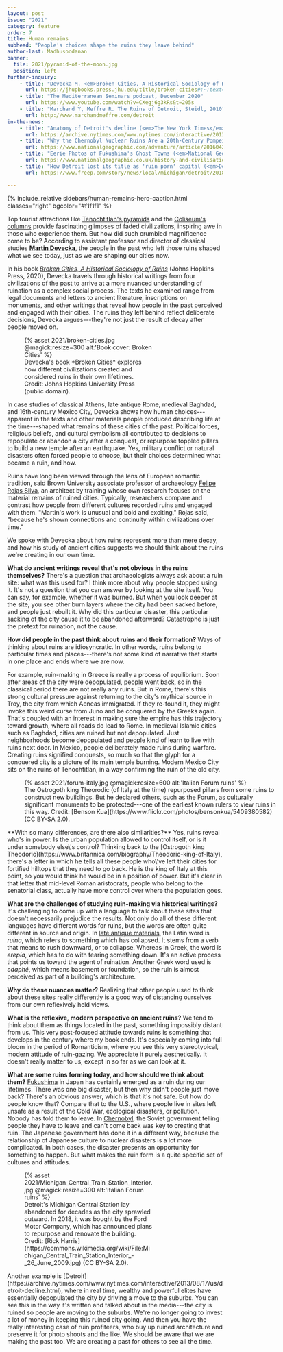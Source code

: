 ```yaml
---
layout: post
issue: "2021"
category: feature
order: 7
title: Human remains
subhead: "People's choices shape the ruins they leave behind"
author-last: Madhusoodanan
banner:
  file: 2021/pyramid-of-the-moon.jpg
  position: left
further-inquiry:
    - title: "Devecka M. <em>Broken Cities, A Historical Sociology of Ruins</em>, Johns Hopkins Press, 2020"
      url: https://jhupbooks.press.jhu.edu/title/broken-cities#:~:text=A%20comparative%20study%20of%20cities%20that%20fell%20into%20ruin%20through%20human%20involvement.&text=..Read%20more%20%C2%BB-,A%20comparative%20study%20of%20cities%20that%20fell%20into%20ruin%20through,past%20by%20a%20catastrophic%20event.
    - title: "The Mediterranean Seminars podcast, December 2020"
      url: https://www.youtube.com/watch?v=CXegj6g3kRs&t=205s
    - title: "Marchand Y, Meffre R. The Ruins of Detroit, Steidl, 2010"
      url: http://www.marchandmeffre.com/detroit
in-the-news:
    - title: "Anatomy of Detroit's decline (<em>The New York Times</em>, August 2013"
      url: https://archive.nytimes.com/www.nytimes.com/interactive/2013/08/17/us/detroit-decline.html
    - title: "Why the Chernobyl Nuclear Ruins Are a 20th-Century Pompeii (<em>National Geographic</em>, April 2016)"
      url: https://www.nationalgeographic.com/adventure/article/20160428-Chernobyl-Pripyat-archaeology-abandoned-ruins-nuclear-disaster-Pompeii-Ukraine
    - title: "Eerie Photos of Fukushima's Ghost Towns (<em>National Geographic</em>, November 2017)"
      url: https://www.nationalgeographic.co.uk/history-and-civilisation/2017/11/eerie-photos-fukushimas-ghost-towns
    - title: "How Detroit lost its title as 'ruin porn' capital (<em>Detroit Free Press</em>, August 2018)"
      url: https://www.freep.com/story/news/local/michigan/detroit/2018/08/16/detroit-ruin-porn/979984002/

---
```

{% include_relative sidebars/human-remains-hero-caption.html classes="right" bgcolor="#f1f1f1" %}

Top tourist attractions like [Tenochtitlan's pyramids](https://www.history.com/topics/ancient-history/pyramids-in-latin-america) and the [Coliseum's columns](https://www.thecolosseum.org/architecture/) provide fascinating glimpses of faded civilizations, inspiring awe in those who experience them. But how did such crumbled magnificence come to be? According to assistant professor and director of classical studies [**Martin Devecka**](https://classicalstudies.ucsc.edu/faculty/index.php?uid=mdevecka), the people in the past who left those ruins shaped what we see today, just as we are shaping our cities now.

In his book [*Broken Cities, A Historical Sociology of Ruins*](https://jhupbooks.press.jhu.edu/title/broken-cities#:~:text=A%20comparative%20study%20of%20cities%20that%20fell%20into%20ruin%20through%20human%20involvement.&text=..Read%20more%20%C2%BB-,A%20comparative%20study%20of%20cities%20that%20fell%20into%20ruin%20through,past%20by%20a%20catastrophic%20event.) (Johns Hopkins Press, 2020), Devecka travels through historical writings from four civilizations of the past to arrive at a more nuanced understanding of ruination as a complex social process. The texts he examined range from legal documents and letters to ancient literature, inscriptions on monuments, and other writings that reveal how people in the past perceived and engaged with their cities. The ruins they left behind reflect deliberate decisions, Devecka argues---they're not just the result of decay after people moved on.
<figure class="left" style="width:300px;">
  {% asset 2021/broken-cities.jpg @magick:resize=300 alt:'Book cover: Broken Cities' %}<figcaption markdown="span">Devecka's book *Broken Cities* explores how different civilizations created and considered ruins in their own lifetimes. Credit: Johns Hopkins University Press (public domain).</figcaption>
</figure>
In case studies of classical Athens, late antique Rome, medieval Baghdad, and 16th-century Mexico City, Devecka shows how human choices---apparent in the texts and other materials people produced describing life at the time---shaped what remains of these cities of the past. Political forces, religious beliefs, and cultural symbolism all contributed to decisions to repopulate or abandon a city after a conquest, or repurpose toppled pillars to build a new temple after an earthquake. Yes, military conflict or natural disasters often forced people to choose, but their choices determined what became a ruin, and how.

Ruins have long been viewed through the lens of European romantic tradition, said Brown University associate professor of archaeology [Felipe Rojas Silva](https://vivo.brown.edu/display/fr1), an architect by training whose own research focuses on the material remains of ruined cities. Typically, researchers compare and contrast how people from different cultures recorded ruins and engaged with them. "Martin's work is unusual and bold and exciting," Rojas said, "because he's shown connections and continuity within civilizations over time."

We spoke with Devecka about how ruins represent more than mere decay, and how his study of ancient cities suggests we should think about the ruins we're creating in our own time.

**What do ancient writings reveal that's not obvious in the ruins themselves?** There\'s a question that archaeologists always ask about a ruin site: what was this used for? I think more about why people stopped using it. It\'s not a question that you can answer by looking at the site itself. You can say, for example, whether it was burned. But when you look deeper at the site, you see other burn layers where the city had been sacked before, and people just rebuilt it. Why did this particular disaster, this particular sacking of the city cause it to be abandoned afterward? Catastrophe is just the pretext for ruination, not the cause.

**How did people in the past think about ruins and their formation?** Ways of thinking about ruins are idiosyncratic. In other words, ruins belong to particular times and places---there\'s not some kind of narrative that starts in one place and ends where we are now.

For example, ruin-making in Greece is really a process of equilibrium. Soon after areas of the city were depopulated, people went back, so in the classical period there are not really any ruins. But in Rome, there\'s this strong cultural pressure against returning to the city's mythical source in Troy, the city from which Aeneas immigrated. If they re-found it, they might invoke this weird curse from Juno and be conquered by the Greeks again. That's coupled with an interest in making sure the empire has this trajectory toward growth, where all roads do lead to Rome. In medieval Islamic cities such as Baghdad, cities are ruined but not depopulated. Just neighborhoods become depopulated and people kind of learn to live with ruins next door. In Mexico, people deliberately made ruins during warfare. Creating ruins signified conquests, so much so that the glyph for a conquered city is a picture of its main temple burning. Modern Mexico City sits on the ruins of Tenochtitlan, in a way confirming the ruin of the old city.
<figure class="left" style="width:600px;">
  {% asset 2021/forum-italy.jpg @magick:resize=600 alt:'Italian Forum ruins' %}<figcaption markdown="span">The Ostrogoth king Theorodic (of Italy at the time) repurposed pillars from some ruins to construct new buildings. But he declared others, such as the Forum, as culturally significant monuments to be protected---one of the earliest known rulers to view ruins in this way. Credit: [Benson Kua](https://www.flickr.com/photos/bensonkua/5409380582) (CC BY-SA 2.0).</figcaption>
</figure>
**With so many differences, are there also similarities?** Yes, ruins reveal who's in power. Is the urban population allowed to control itself, or is it under somebody else\'s control? Thinking back to the [Ostrogoth king Theodoric](https://www.britannica.com/biography/Theodoric-king-of-Italy), there's a letter in which he tells all these people who\'ve left their cities for fortified hilltops that they need to go back. He is the king of Italy at this point, so you would think he would be in a position of power. But it's clear in that letter that mid-level Roman aristocrats, people who belong to the senatorial class, actually have more control over where the population goes.

**What are the challenges of studying ruin-making via historical writings?** It's challenging to come up with a language to talk about these sites that doesn\'t necessarily prejudice the results. Not only do all of these different languages have different words for ruins, but the words are often quite different in source and origin. In [late antique materials](https://en.wikipedia.org/wiki/Late_antiquity), the Latin word is *ruina*, which refers to something which has collapsed. It stems from a verb that means to rush downward, or to collapse. Whereas in Greek, the word is *erepia*, which has to do with tearing something down. It\'s an active process that points us toward the agent of ruination. Another Greek word used is *edaphé*, which means basement or foundation, so the ruin is almost perceived as part of a building's architecture.

**Why do these nuances matter?** Realizing that other people used to think about these sites really differently is a good way of distancing ourselves from our own reflexively held views.

**What is the reflexive, modern perspective on ancient ruins?** We tend to think about them as things located in the past, something impossibly distant from us. This very past-focused attitude towards ruins is something that develops in the century where my book ends. It\'s especially coming into full bloom in the period of Romanticism, where you see this very stereotypical, modern attitude of ruin-gazing. We appreciate it purely aesthetically. It doesn\'t really matter to us, except in so far as we can look at it.

**What are some ruins forming today, and how should we think about them?** [Fukushima](https://www.iaea.org/newscenter/focus/fukushima) in Japan has certainly emerged as a ruin during our lifetimes. There was one big disaster, but then why didn\'t people just move back? There's an obvious answer, which is that it\'s not safe. But how do people know that? Compare that to the U.S., where people live in sites left unsafe as a result of the Cold War, ecological disasters, or pollution. Nobody has told them to leave. In [Chernobyl](https://www.iaea.org/newscenter/focus/chernobyl), the Soviet government telling people they have to leave and can't come back was key to creating that ruin. The Japanese government has done it in a different way, because the relationship of Japanese culture to nuclear disasters is a lot more complicated. In both cases, the disaster presents an opportunity for something to happen. But what makes the ruin form is a quite specific set of cultures and attitudes.
<figure class="left" style="width:300px;">
  {% asset 2021/Michigan_Central_Train_Station_Interior.jpg @magick:resize=300 alt:'Italian Forum ruins' %}<figcaption markdown="span">Detroit's Michigan Central Station lay abandoned for decades as the city sprawled outward. In 2018, it was bought by the Ford Motor Company, which has announced plans to repurpose and renovate the building. Credit: [Rick Harris](https://commons.wikimedia.org/wiki/File:Michigan_Central_Train_Station_Interior_-_26_June_2009.jpg) (CC BY-SA 2.0).</figcaption>
</figure>
Another example is [Detroit](https://archive.nytimes.com/www.nytimes.com/interactive/2013/08/17/us/detroit-decline.html), where in real time, wealthy and powerful elites have essentially depopulated the city by driving a move to the suburbs. You can see this in the way it's written and talked about in the media---the city is ruined so people are moving to the suburbs. We're no longer going to invest a lot of money in keeping this ruined city going. And then you have the really interesting case of ruin profiteers, who buy up ruined architecture and preserve it for photo shoots and the like. We should be aware that we are making the past too. We are creating a past for others to see all the time.
